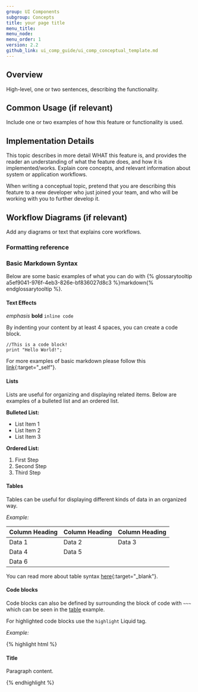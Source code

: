 ```yaml
---
group: UI Components
subgroup: Concepts
title: your page title
menu_title:
menu_node:
menu_order: 1
version: 2.2
github_link: ui_comp_guide/ui_comp_conceptual_template.md
---
```


<!-- Содержание -->

## Overview

High-level, one or two sentences, describing the functionality.

## Common Usage (if relevant)
Include one or two examples of how this feature or functionality is used.

## Implementation Details

This topic describes in more detail WHAT this feature is, and provides the reader an understanding of what the feature does, and how it is implemented/works. Explain core concepts, and relevant information about system or application workflows.

When writing a conceptual topic, pretend that you are describing this feature to a new developer who just joined your team, and who will be working with you to further develop it.

## Workflow Diagrams (if relevant)
Add any diagrams or text that explains core workflows.


<!-- форматирование -->

### Formatting reference


### Basic Markdown Syntax
Below are some basic examples of what you can do with {% glossarytooltip a5ef9041-976f-4eb3-826e-bf836027d8c3 %}markdown{% endglossarytooltip %}.

#### Text Effects

*emphasis*
 **bold**
 `inline code`

By indenting your content by at least 4 spaces, you can create a code block.

    //This is a code block!
    print "Hello World!";

For more examples of basic markdown please follow this [link](https://daringfireball.net/projects/markdown/syntax){:target="_self"}.

#### Lists
Lists are useful for organizing and displaying related items. Below are examples of a bulleted list and an ordered list.

**Bulleted List:**

* List Item 1
*	List Item 2
*	List Item 3

**Ordered List:**

1.	First Step
2.	Second Step
3.	Third Step

#### Tables
Tables can be useful for displaying different kinds of data in an organized way.

*Example:*

| Column Heading | Column Heading | Column Heading |
|----------------|----------------|----------------|
| Data 1         | Data 2         | Data 3         |
| Data 4         | Data 5         |                |
| Data 6         |                |                |

You can read more about table syntax [here](http://kramdown.gettalong.org/syntax.html#tables){:target="_blank"}.

#### Code blocks

Code blocks can also be defined by surrounding the block of code with `~~~` which can be seen in the [table](#tables) example.

For highlighted code blocks use the `highlight` Liquid tag.

*Example:*

{% highlight html %}
<div class="container">
  <h4 class="title">Title</h4>
  <div class="content">
    <p>Paragraph content.</p>
  </div>
</div>
{% endhighlight %}
